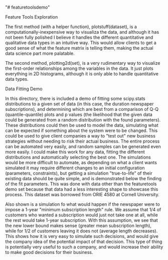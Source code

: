"# featuretoolsdemo" 

Feature Tools Exploration

The first method (with a helper function), plotstuff(dataset), is a computationally-inexpensive way to visualiza the data, and although it has not been fully polished I believe it handles the different quantitative and qualitative data types in an intuitive way. This would allow clients to get a good sense of what the feature matrix is telling them, making the actual data science part more palatable.

The second method, plotting2d(set), is a very rudimentary way to visualize the first-order relationships among the variables in the data. It just plots everything in 2D histograms, although it is only able to handle quantitative data types.

Data Fitting Demo

In this directory, there is included a demo of fitting some scipy.stats distributions to a given set of data (in this case, the duration newspaper subscriptions), and determining which are best from a comparison of Q-Q (quantile-quantile) plots and p values (the likelihood that the given data could be generated from a random distribution with the found parameters). These distributions could then be used to model the data, simulating what can be expected if something about the system were to be changed. This could be used to give client companies a way to "test out" new business strategies without needing to risk their actual business. The entire process can be automated very easily, and random samples can be generated even more easily. I could make this work for any data, fitting the different distributions and automatically selecting the best one. The simulations would be more difficult to automate, as depending on what a client wants simulated it may require different changes to an initial configuration (parameters, constraints), but getting a simulation "true-to-life" of their existing data should be quite simple, and is demonstrated below the finding of the fit parameters. This was done with data other than the featuretools demo set because that data had a less interesting shape to showcase this process. This dataset was borrowed from ORIE 4580 at Cornell University.

Also shown is a simulation fo what would happen if the newspaper were to impose a 1-year "minimum subscription length" rule. We assume that 1/4 of customers who wanted a subscription would just not take one at all, while the rest would take 1-year subscription. With this assumption, we see that the new lower bound makes sense (greater mean subscription length), while for 1/2 of customers leaving it does not (average length decreases). This shows how it is very easy to simulate such decisions, and would give the company idea of the potential impact of that decision. This type of thing is potentially very useful to such a company, and would increase their ability to make good decisions for their business.
